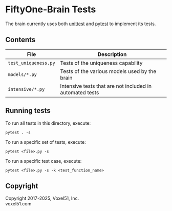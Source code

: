 # FiftyOne-Brain Tests

The brain currently uses both
[unittest](https://docs.python.org/3/library/unittest.html) and
[pytest](https://docs.pytest.org/en/stable) to implement its tests.

## Contents

| File                 | Description                                              |
| -------------------- | -------------------------------------------------------- |
| `test_uniqueness.py` | Tests of the uniqueness capability                       |
| `models/*.py`        | Tests of the various models used by the brain            |
| `intensive/*.py`     | Intensive tests that are not included in automated tests |

## Running tests

To run all tests in this directory, execute:

```shell
pytest . -s
```

To run a specific set of tests, execute:

```shell
pytest <file>.py -s
```

To run a specific test case, execute:

```shell
pytest <file>.py -s -k <test_function_name>
```

## Copyright

Copyright 2017-2025, Voxel51, Inc.<br> voxel51.com
